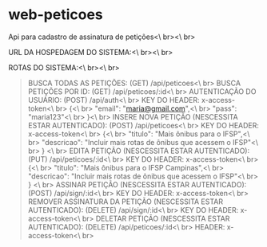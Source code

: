 # web-peticoes
Api para cadastro de assinatura de petições<\ br><\ br>

URL DA HOSPEDAGEM DO SISTEMA:<\ br><\ br>

ROTAS DO SISTEMA:<\ br><\ br>

> BUSCA TODAS AS PETIÇÕES: (GET) /api/peticoes<\ br>
> BUSCA PETIÇÕES POR ID: (GET) /api/peticoes/:id<\ br>
> AUTENTICAÇÃO DO USUÁRIO: (POST) /api/auth<\ br>
  KEY DO HEADER: x-access-token<\ br>
{<\ br>
     "email": "maria@gmail.com",<\ br>
     "pass": "maria123"<\ br>
}<\ br>
> INSERE NOVA PETIÇÃO (NESCESSITA ESTAR AUTENTICADO): (POST) /api/peticoes<\ br>
  KEY DO HEADER: x-access-token<\ br>
{<\ br>
    "titulo": "Mais ônibus para o IFSP",<\ br>
    "descricao": "Incluir mais rotas de ônibus que acessem o IFSP"<\ br>
} <\ br>
> EDITA PETIÇÃO (NESCESSITA ESTAR AUTENTICADO): (PUT) /api/peticoes/:id<\ br>
  KEY DO HEADER: x-access-token<\ br>
{<\ br>
    "titulo": "Mais ônibus para o IFSP Campinas",<\ br>
    "descricao": "Incluir mais rotas de ônibus que acessem o IFSP"<\ br>
} <\ br>
> ASSINAR PETIÇÃO (NESCESSITA ESTAR AUTENTICADO): (POST) /api/sign/:id<\ br>
  KEY DO HEADER: x-access-token<\ br>
> REMOVER ASSINATURA DA PETIÇÃO (NESCESSITA ESTAR AUTENTICADO): (DELETE) /api/sign/:id<\ br>
  KEY DO HEADER: x-access-token<\ br>
> DELETAR PETIÇÃO (NESCESSITA ESTAR AUTENTICADO): (DELETE) /api/peticoes/:id<\ br>
  HEADER: x-access-token<\ br>
